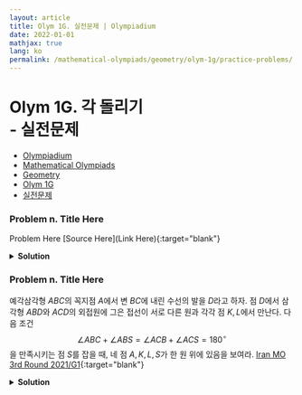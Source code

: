```yaml
---
layout: article
title: Olym 1G. 실전문제 | Olympiadium
date: 2022-01-01
mathjax: true
lang: ko
permalink: /mathematical-olympiads/geometry/olym-1g/practice-problems/
---
```

# Olym 1G. 각 돌리기 <br> <ssup> - 실전문제</ssup>

<ul class="breadcrumb">
	<li><a href="{{ site.baseurl }}/">Olympiadium</a></li> 
	<li><a href="{{ site.baseurl }}/mathematical-olympiads/">Mathematical Olympiads</a></li> 
	<li><a href="{{ site.baseurl }}/mathematical-olympiads/geometry/">Geometry</a></li> 
	<li><a href="{{ site.baseurl }}/mathematical-olympiads/geometry/olym-1g/">Olym 1G</a></li> 
	<li><a href="{{ site.baseurl }}/mathematical-olympiads/geometry/olym-1g/practice-problems/">실전문제</a></li>
</ul>

### Problem n. Title Here
<blueboard> Problem Here </blueboard>
[Source Here](Link Here){:target="blank"}
<pinkborder><details>
<summary><b>Solution</b></summary>
Solution Here. 
</details></pinkborder>

### Problem n. Title Here
<blueboard> 예각삼각형 $ABC$의 꼭지점 $A$에서 변 $BC$에 내린 수선의 발을 $D$라고 하자. 점 $D$에서 삼각형 $ABD$와 $ACD$의 외접원에 그은 접선이 서로 다른 원과 각각 점 $K, L$에서 만난다. 다음 조건 $$\angle ABC+\angle ABS=\angle ACB+\angle ACS=180^\circ$$ 을 만족시키는 점 $S$를 잡을 때, 네 점 $A, K, L, S$가 한 원 위에 있음을 보여라. </blueboard>
[Iran MO 3rd Round 2021/G1](https://artofproblemsolving.com/community/c6h2679772p23237405){:target="blank"}
<pinkborder><details>
<summary><b>Solution</b></summary>
Solution Here. 
</details></pinkborder>
